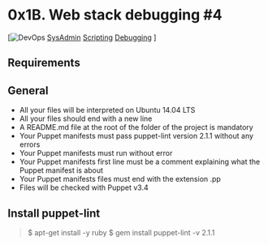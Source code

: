 # 0x1B. Web stack debugging #4

[![DevOps]() [SysAdmin]() [Scripting]() [Debugging]() ]


## Requirements

## General

- All your files will be interpreted on Ubuntu 14.04 LTS
- All your files should end with a new line
- A README.md file at the root of the folder of the project is mandatory
- Your Puppet manifests must pass puppet-lint version 2.1.1 without any errors
- Your Puppet manifests must run without error
- Your Puppet manifests first line must be a comment explaining what the Puppet manifest is about
- Your Puppet manifests files must end with the extension .pp
- Files will be checked with Puppet v3.4

## Install puppet-lint

> $ apt-get install -y ruby
> $ gem install puppet-lint -v 2.1.1
